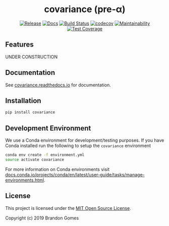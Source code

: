 <div align="center">

# covariance (pre-α)

[![Release](https://img.shields.io/github/release/replanck/covariance.svg)](https://github.com/replanck/covariance/releases)
[![Docs](https://readthedocs.org/projects/covariance/badge/)](http://covariance.readthedocs.io/en/stable/)
[![Build Status](https://travis-ci.org/replanck/covariance.svg?branch=develop)](https://travis-ci.org/replanck/covariance)
[![codecov](https://codecov.io/gh/replanck/covariance/branch/master/graph/badge.svg)](https://codecov.io/gh/replanck/covariance)
[![Maintainability](https://api.codeclimate.com/v1/badges/73bb356e40549d86b1c9/maintainability)](https://codeclimate.com/github/replanck/covariance/maintainability)
[![Test Coverage](https://api.codeclimate.com/v1/badges/73bb356e40549d86b1c9/test_coverage)](https://codeclimate.com/github/replanck/covariance/test_coverage)


</div>

## Features

UNDER CONSTRUCTION


## Documentation

See [covariance.readthedocs.io](http://covariance.readthedocs.io/) for documentation.


## Installation

```bash
pip install covariance
```


## Development Environment

We use a Conda environment for development/testing purposes. If you have Conda installed run the following to setup the `covariance` environment

```bash
conda env create -f environment.yml
source activate covariance
```

For more information on Conda environments visit [docs.conda.io/projects/conda/en/latest/user-guide/tasks/manage-environments.html](https://docs.conda.io/projects/conda/en/latest/user-guide/tasks/manage-environments.html).


## License

This project is licensed under the [MIT Open Source License](LICENSE).

Copyright (c) 2019 Brandon Gomes 
